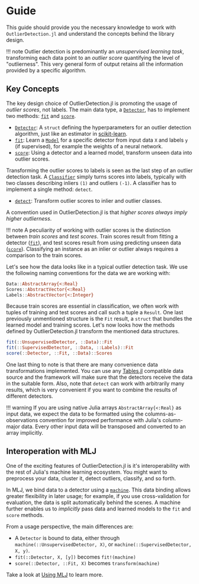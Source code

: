 # Guide

This guide should provide you the necessary knowledge to work with `OutlierDetection.jl` and understand the concepts behind the library design.

!!! note
    Outlier detection is predominantly an *unsupervised learning task*, transforming each data point to an *outlier score* quantifying the level of "outlierness". This very general form of output retains all the information provided by a specific algorithm.

## Key Concepts

The key design choice of OutlierDetection.jl is promoting the usage of *outlier scores*, not labels. The main data type, a [`Detector`](@ref), has to implement two methods: [`fit`](@ref) and [`score`](@ref).

- [`Detector`](@ref): A `struct` defining the hyperparameters for an outlier detection algorithm, just like an estimator in [scikit-learn](https://scikit-learn.org/stable/developers/develop.html).
- [`fit`](@ref): Learn a [`Model`](@ref) for a specific detector from input data `X` and labels `y` (if supervised), for example the weights of a neural network.
- [`score`](@ref): Using a detector and a learned model, transform unseen data into outlier scores.

Transforming the outlier scores to labels is seen as the last step of an outlier detection task. A [`Classifier`](@ref) simply turns scores into labels, typically with two classes describing inliers `(1)` and outliers `(-1)`. A classifier has to implement a single method: `detect`.

- [`detect`](@ref): Transform outlier scores to inlier and outlier classes.

A convention used in OutlierDetection.jl is that *higher scores always imply higher outlierness*.

!!! note
    A peculiarity of working with outlier scores is the distinction between *train scores* and *test scores*. Train scores result from fitting a detector ([`fit`](@ref)), and test scores result from using predicting unseen data ([`score`](@ref)). Classifying an instance as an inlier or outlier always requires a comparison to the train scores.

Let's see how the data looks like in a typical outlier detection task. We use the following naming conventions for the data we are working with:

```julia
Data::AbstractArray{<:Real}
Scores::AbstractVector{<:Real}
Labels::AbstractVector{<:Integer}
```

Because train scores are essential in classification, we often work with tuples of training and test scores and call such a tuple a `Result`. One last previously unmentioned structure is the `Fit` result, a `struct` that bundles the learned model and training scores. Let's now looks how the methods defined by OutlierDetection.jl transform the mentioned data structures.

```julia
fit(::UnsupervisedDetector, ::Data)::Fit
fit(::SupervisedDetector, ::Data, ::Labels)::Fit
score(::Detector, ::Fit, ::Data)::Scores
```

One last thing to note is that there are many convenience data transformations implemented. You can use any [Tables.jl](https://github.com/JuliaData/Tables.jl) compatible data source and the framework will make sure that the detectors receive the data in the suitable form. Also, note that `detect` can work with arbitrarily many results, which is very convenient if you want to combine the results of different detectors.

!!! warning
    If you are using native Julia arrays `AbstractArray{<:Real}` as input data, we expect the data to be formatted using the columns-as-observations convention for improved performance with Julia's column-major data. Every other input data will be transposed and converted to an array implicitly.

## Interoperation with MLJ

One of the exciting features of OutlierDetection.jl is it's interoperability with the rest of Julia's machine learning ecosystem. You might want to preprocess your data, cluster it, detect outliers, classify, and so forth.

In MLJ, we bind data to a detector using a [`machine`](https://alan-turing-institute.github.io/MLJ.jl/dev/machines/). This data binding allows greater flexibility in later usage; for example, if you use cross-validation for evaluation, the data is split automatically behind the scenes. A machine further enables us to *implicitly* pass data and learned models to the `fit` and `score` methods.

From a usage perspective, the main differences are:

- A `Detector` is bound to data, either through `machine(::UnsupervisedDetector, X)`, or `machine(::SupervisedDetector, X, y)`.
- `fit(::Detector, X, [y])` becomes `fit!(machine)`
- `score(::Detector, ::Fit, X)` becomes `transform(machine)`

Take a look at [Using MLJ](../../documentation/using-mlj/) to learn more.
